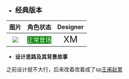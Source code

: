 * **<font size="4">经典版本</font>**

|         图片         | 角色状态                                                                 |         Designer         |
|:------------------:|----------------------------------------------------------------------|:------------------------:|
| ![](pic/99/ld.png) | <font style="background: green" color = white size = "3">正常登场</font> | <font size="5">XM</font> |

* **设计思路及其背景故事**

之前设计就不大行，后来改着改着成了sp[王甫赵累](https://wiki.biligame.com/msgs/%E7%8E%8B%E7%94%AB%E8%B5%B5%E7%B4%AF)